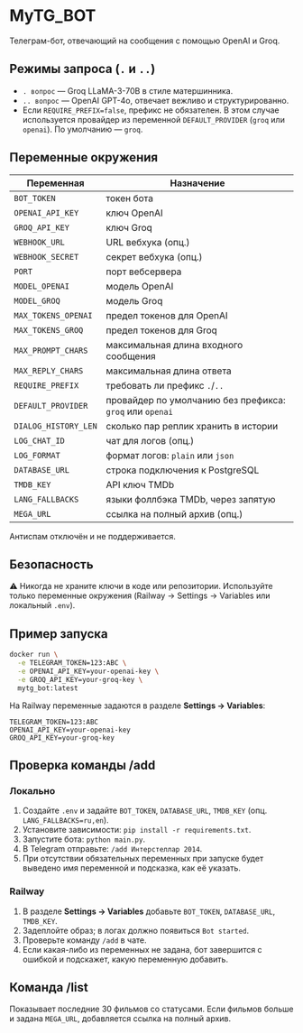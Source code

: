 # MyTG_BOT

Телеграм-бот, отвечающий на сообщения с помощью OpenAI и Groq.

## Режимы запроса (`.` и `..`)
- `. вопрос` — Groq LLaMA-3-70B в стиле матершинника.
- `.. вопрос` — OpenAI GPT-4o, отвечает вежливо и структурированно.
- Если `REQUIRE_PREFIX=false`, префикс не обязателен. В этом случае используется провайдер из переменной
<code>DEFAULT_PROVIDER</code> (<code>groq</code> или <code>openai</code>). По умолчанию — <code>groq</code>.

## Переменные окружения
| Переменная | Назначение |
| --- | --- |
| `BOT_TOKEN` | токен бота |
| `OPENAI_API_KEY` | ключ OpenAI |
| `GROQ_API_KEY` | ключ Groq |
| `WEBHOOK_URL` | URL вебхука (опц.) |
| `WEBHOOK_SECRET` | секрет вебхука (опц.) |
| `PORT` | порт вебсервера |
| `MODEL_OPENAI` | модель OpenAI |
| `MODEL_GROQ` | модель Groq |
| `MAX_TOKENS_OPENAI` | предел токенов для OpenAI |
| `MAX_TOKENS_GROQ` | предел токенов для Groq |
| `MAX_PROMPT_CHARS` | максимальная длина входного сообщения |
| `MAX_REPLY_CHARS` | максимальная длина ответа |
| `REQUIRE_PREFIX` | требовать ли префикс `.`/`..` |
| `DEFAULT_PROVIDER` | провайдер по умолчанию без префикса: `groq` или `openai` |
| `DIALOG_HISTORY_LEN` | сколько пар реплик хранить в истории |
| `LOG_CHAT_ID` | чат для логов (опц.) |
| `LOG_FORMAT` | формат логов: `plain` или `json` |
| `DATABASE_URL` | строка подключения к PostgreSQL |
| `TMDB_KEY` | API ключ TMDb |
| `LANG_FALLBACKS` | языки фоллбэка TMDb, через запятую |
| `MEGA_URL` | ссылка на полный архив (опц.) |

Антиспам отключён и не поддерживается.

## Безопасность
⚠️ Никогда не храните ключи в коде или репозитории. Используйте только переменные окружения (Railway → Settings → Variables или локальный `.env`).

## Пример запуска

```bash
docker run \
  -e TELEGRAM_TOKEN=123:ABC \
  -e OPENAI_API_KEY=your-openai-key \
  -e GROQ_API_KEY=your-groq-key \
  mytg_bot:latest
```

На Railway переменные задаются в разделе **Settings → Variables**:

```
TELEGRAM_TOKEN=123:ABC
OPENAI_API_KEY=your-openai-key
GROQ_API_KEY=your-groq-key
```

## Проверка команды /add

### Локально
1. Создайте `.env` и задайте `BOT_TOKEN`, `DATABASE_URL`, `TMDB_KEY` (опц. `LANG_FALLBACKS=ru,en`).
2. Установите зависимости: `pip install -r requirements.txt`.
3. Запустите бота: `python main.py`.
4. В Telegram отправьте: `/add Интерстеллар 2014`.
5. При отсутствии обязательных переменных при запуске будет выведено имя переменной и подсказка, как её указать.

### Railway
1. В разделе **Settings → Variables** добавьте `BOT_TOKEN`, `DATABASE_URL`, `TMDB_KEY`.
2. Задеплойте образ; в логах должно появиться `Bot started`.
3. Проверьте команду `/add` в чате.
4. Если какая-либо из переменных не задана, бот завершится с ошибкой и подскажет, какую переменную добавить.

## Команда /list

Показывает последние 30 фильмов со статусами. Если фильмов больше и задана `MEGA_URL`, добавляется ссылка на полный архив.
